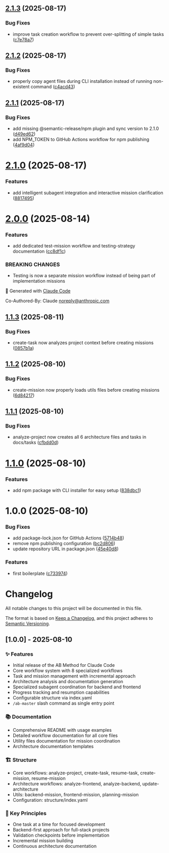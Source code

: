 ## [2.1.3](https://github.com/ayoubben18/ab-method/compare/v2.1.2...v2.1.3) (2025-08-17)


### Bug Fixes

* improve task creation workflow to prevent over-splitting of simple tasks ([c7e78a7](https://github.com/ayoubben18/ab-method/commit/c7e78a70e4177f8fa65e8d47bd81e43bfc2bad34))

## [2.1.2](https://github.com/ayoubben18/ab-method/compare/v2.1.1...v2.1.2) (2025-08-17)


### Bug Fixes

* properly copy agent files during CLI installation instead of running non-existent command ([c4acd43](https://github.com/ayoubben18/ab-method/commit/c4acd4324077bac3ebf75952e3b408bbf59c0b40))

## [2.1.1](https://github.com/ayoubben18/ab-method/compare/v2.1.0...v2.1.1) (2025-08-17)


### Bug Fixes

* add missing @semantic-release/npm plugin and sync version to 2.1.0 ([d49ed62](https://github.com/ayoubben18/ab-method/commit/d49ed62caa95cfd04cb7c6bca64e77748f49dbbc))
* add NPM_TOKEN to GitHub Actions workflow for npm publishing ([4af9d04](https://github.com/ayoubben18/ab-method/commit/4af9d04757e1274403c9106073333c7d794b0a10))

# [2.1.0](https://github.com/ayoubben18/ab-method/compare/v2.0.0...v2.1.0) (2025-08-17)


### Features

* add intelligent subagent integration and interactive mission clarification ([8817495](https://github.com/ayoubben18/ab-method/commit/88174952a4862d21303103616ad0d9f7f959af94))

# [2.0.0](https://github.com/ayoubben18/ab-method/compare/v1.1.3...v2.0.0) (2025-08-14)


### Features

* add dedicated test-mission workflow and testing-strategy documentation ([cc8df1c](https://github.com/ayoubben18/ab-method/commit/cc8df1cbc4795029864692bceca844cc7fc659a8))


### BREAKING CHANGES

* Testing is now a separate mission workflow instead of being part of implementation missions

🤖 Generated with [Claude Code](https://claude.ai/code)

Co-Authored-By: Claude <noreply@anthropic.com>

## [1.1.3](https://github.com/ayoubben18/ab-method/compare/v1.1.2...v1.1.3) (2025-08-11)


### Bug Fixes

* create-task now analyzes project context before creating missions ([0857b1a](https://github.com/ayoubben18/ab-method/commit/0857b1a5b49b7b36316b0b1b91d4f565ba4df295))

## [1.1.2](https://github.com/ayoubben18/ab-method/compare/v1.1.1...v1.1.2) (2025-08-10)


### Bug Fixes

* create-mission now properly loads utils files before creating missions ([6d84217](https://github.com/ayoubben18/ab-method/commit/6d8421775fb70d83d4c7411ca8896ad526b96083))

## [1.1.1](https://github.com/ayoubben18/ab-method/compare/v1.1.0...v1.1.1) (2025-08-10)


### Bug Fixes

* analyze-project now creates all 6 architecture files and tasks in docs/tasks ([cfbdd0d](https://github.com/ayoubben18/ab-method/commit/cfbdd0d6284a589a500aeb6e3fadb794d77cbde5))

# [1.1.0](https://github.com/ayoubben18/ab-method/compare/v1.0.0...v1.1.0) (2025-08-10)


### Features

* add npm package with CLI installer for easy setup ([838dbc1](https://github.com/ayoubben18/ab-method/commit/838dbc160d61f0e3ea009c125d0cf227b181085b))

# 1.0.0 (2025-08-10)


### Bug Fixes

* add package-lock.json for GitHub Actions ([5714b48](https://github.com/ayoubben18/ab-method/commit/5714b48b1397ae11e5a7df3fd21b108973b0b138))
* remove npm publishing configuration ([bc2d806](https://github.com/ayoubben18/ab-method/commit/bc2d806b1d58c646c2347bbe37fe59fec91909da))
* update repository URL in package.json ([45e40d8](https://github.com/ayoubben18/ab-method/commit/45e40d8ee1c07fb0a3bd2ccc00bc89478d4f9ecb))


### Features

* first boilerplate ([c733974](https://github.com/ayoubben18/ab-method/commit/c7339740d222751b8f7d3c8854dd608b92b3132e))

# Changelog

All notable changes to this project will be documented in this file.

The format is based on [Keep a Changelog](https://keepachangelog.com/en/1.0.0/),
and this project adheres to [Semantic Versioning](https://semver.org/spec/v2.0.0.html).

## [1.0.0] - 2025-08-10

### ✨ Features
- Initial release of the AB Method for Claude Code
- Core workflow system with 8 specialized workflows
- Task and mission management with incremental approach
- Architecture analysis and documentation generation
- Specialized subagent coordination for backend and frontend
- Progress tracking and resumption capabilities
- Configurable structure via index.yaml
- `/ab-master` slash command as single entry point

### 📚 Documentation
- Comprehensive README with usage examples
- Detailed workflow documentation for all core files
- Utility files documentation for mission coordination
- Architecture documentation templates

### 🏗️ Structure
- Core workflows: analyze-project, create-task, resume-task, create-mission, resume-mission
- Architecture workflows: analyze-frontend, analyze-backend, update-architecture
- Utils: backend-mission, frontend-mission, planning-mission
- Configuration: structure/index.yaml

### 🎯 Key Principles
- One task at a time for focused development
- Backend-first approach for full-stack projects
- Validation checkpoints before implementation
- Incremental mission building
- Continuous architecture documentation
